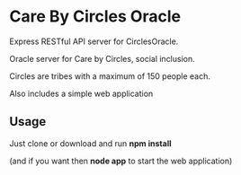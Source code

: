 # Care By Circles Oracle

Express RESTful API server for CirclesOracle.

Oracle server for Care by Circles, social inclusion.

Circles are tribes with a maximum of 150 people each.

Also includes a simple web application

## Usage ##
Just clone or download and run **npm install** 

(and if you want then **node app** to start the web application)